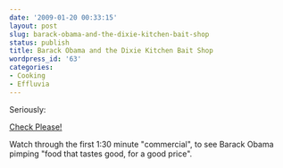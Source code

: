 ```yaml
---
date: '2009-01-20 00:33:15'
layout: post
slug: barack-obama-and-the-dixie-kitchen-bait-shop
status: publish
title: Barack Obama and the Dixie Kitchen Bait Shop
wordpress_id: '63'
categories:
- Cooking
- Effluvia
---
```


Seriously:

[Check Please!](http://www.wttw.com/main.taf?erube_fh=cp&cp.submit.restaurantDetail=1&cp.id=269)

Watch through the first 1:30 minute "commercial", to see Barack Obama pimping "food that tastes good, for a good price".
